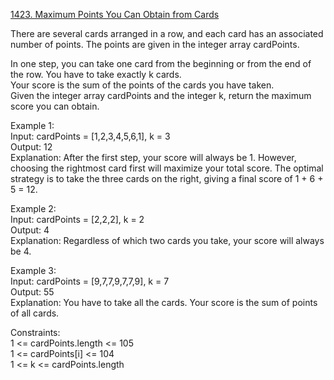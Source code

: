 [1423. Maximum Points You Can Obtain from Cards](https://leetcode.com/problems/maximum-points-you-can-obtain-from-cards/)



There are several cards arranged in a row, and each card has an associated number of points. The points are given in the integer array cardPoints.            

In one step, you can take one card from the beginning or from the end of the row. You have to take exactly k cards.           
Your score is the sum of the points of the cards you have taken.             
Given the integer array cardPoints and the integer k, return the maximum score you can obtain.                
 
Example 1:             
Input: cardPoints = [1,2,3,4,5,6,1], k = 3            
Output: 12         
Explanation: After the first step, your score will always be 1. However, choosing the rightmost card first will maximize your total score. The optimal strategy is to take the three cards on the right, giving a final score of 1 + 6 + 5 = 12.              

Example 2:            
Input: cardPoints = [2,2,2], k = 2              
Output: 4              
Explanation: Regardless of which two cards you take, your score will always be 4.             

Example 3:            
Input: cardPoints = [9,7,7,9,7,7,9], k = 7              
Output: 55              
Explanation: You have to take all the cards. Your score is the sum of points of all cards.             

Constraints:            
1 <= cardPoints.length <= 105              
1 <= cardPoints[i] <= 104          
1 <= k <= cardPoints.length        
